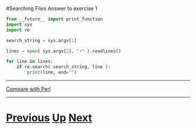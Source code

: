 #Searching Files Answer to exercise 1

```python
from __future__ import print_function
import sys
import re

search_string = sys.argv[1]

lines = open( sys.argv[2], "r" ).readlines()

for line in lines:
    if re.search( search_string, line ):
        print(line, end="")
```

***

[Compare with Perl](../beginning_perl/searching_answer.md)

***

# [Previous](searching.md) [Up](README.md) [Next](searching.md)
